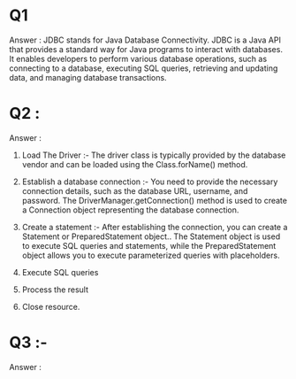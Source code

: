 # Q1 
Answer : JDBC stands for Java Database Connectivity. JDBC is a Java API that provides a standard way for Java programs to interact with databases. It enables developers to perform various database operations, such as connecting to a database, executing SQL queries, retrieving and updating data, and managing database transactions.

# Q2 :
Answer :
1. Load The Driver :- The driver class is typically provided by the database vendor and can be loaded using the Class.forName() method.

1. Establish a database connection :-  You need to provide the necessary connection details, such as the database URL, username, and password. The DriverManager.getConnection() method is used to create a Connection object representing the database connection.

1. Create a statement :- After establishing the connection, you can create a Statement or PreparedStatement object.. The Statement object is used to execute SQL queries and statements, while the PreparedStatement object allows you to execute parameterized queries with placeholders.

1. Execute SQL queries
1. Process the result
1. Close resource.

# Q3 :-
Answer : 
